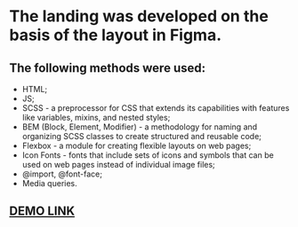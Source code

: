 # **The landing was developed on the basis of the layout in Figma.**

## The following methods were used: 
  - HTML;
  - JS;
  - SCSS - a preprocessor for CSS that extends its capabilities with features like variables, mixins, and nested styles;
  - BEM (Block, Element, Modifier) - a methodology for naming and organizing SCSS classes to create structured and reusable code;
  - Flexbox - a module for creating flexible layouts on web pages;
  - Icon Fonts - fonts that include sets of icons and symbols that can be used on web pages instead of individual image files;
  - @import, @font-face;
  - Media queries.
  
 ## [DEMO LINK](https://NataliiaRodoman.github.io/layout_dia1/)
